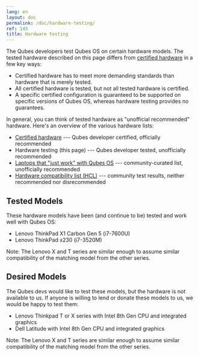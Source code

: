 ```yaml
---
lang: en
layout: doc
permalink: /doc/hardware-testing/
ref: 145
title: Hardware testing
---
```


The Qubes developers test Qubes OS on certain hardware models. The tested
hardware described on this page differs from [certified
hardware](/doc/certified-hardware/) in a few key ways:

- Certified hardware has to meet more demanding standards than hardware that is
  merely tested.
- All certified hardware is tested, but not all tested hardware is certified.
- A specific certified configuration is guaranteed to be supported on specific
  versions of Qubes OS, whereas hardware testing provides no guarantees.

In general, you can think of tested hardware as "unofficial recommended"
hardware. Here's an overview of the various hardware lists:

- [Certified hardware](/doc/certified-hardware/) --- Qubes developer certified,
  officially recommended
- Hardware testing (this page) --- Qubes developer tested, unofficially
  recommended
- [Laptops that "just work" with Qubes
  OS](https://forum.qubes-os.org/t/laptops-that-just-work-with-qubes-os-r4-0-4/5560)
  --- community-curated list, unofficially recommended
- [Hardware compatibility list (HCL)](/hcl/) --- community test results,
  neither recommended nor disrecommended

## Tested Models

These hardware models have been (and continue to be) tested and work well with
Qubes OS:

- Lenovo ThinkPad X1 Carbon Gen 5 (i7-7600U)
- Lenovo ThinkPad x230 (i7-3520M)

Note: The Lenovo X and T series are similar enough to assume similar
compatibility of the matching model from the other series.

## Desired Models

The Qubes devs would like to test these models, but the hardware is not
available to us. If anyone is willing to lend or donate these models to us, we
would be happy to test them:

- Lenovo Thinkpad T or X series with Intel 8th Gen CPU and integrated graphics
- Dell Latitude with Intel 8th Gen CPU and integrated graphics

Note: The Lenovo X and T series are similar enough to assume similar
compatibility of the matching model from the other series.
